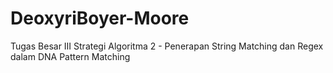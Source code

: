 # DeoxyriBoyer-Moore
Tugas Besar III Strategi Algoritma 2 - Penerapan String Matching dan Regex dalam DNA Pattern Matching
